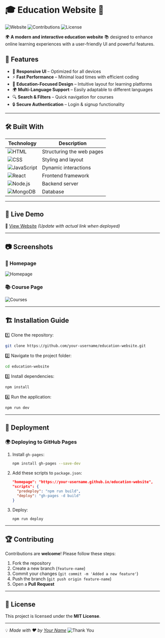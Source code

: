 # 🎓 Education Website 🚀

![Website](https://img.shields.io/badge/Status-Active-success.svg) ![Contributions](https://img.shields.io/badge/Contributions-Welcome-blue.svg) ![License](https://img.shields.io/badge/License-MIT-lightgrey.svg)

🌍 **A modern and interactive education website** 📚 designed to enhance online learning experiences with a user-friendly UI and powerful features.

## 🌟 Features
- 🎨 **Responsive UI** – Optimized for all devices
- ⚡ **Fast Performance** – Minimal load times with efficient coding
- 🏫 **Education-Focused Design** – Intuitive layout for learning platforms
- 🌍 **Multi-Language Support** – Easily adaptable to different languages
- 🔍 **Search & Filters** – Quick navigation for courses
- 🔒 **Secure Authentication** – Login & signup functionality

---

## 🛠️ Built With

| Technology | Description |
|------------|-------------|
| ![HTML](https://img.shields.io/badge/HTML5-orange?logo=html5) | Structuring the web pages |
| ![CSS](https://img.shields.io/badge/CSS3-blue?logo=css3) | Styling and layout |
| ![JavaScript](https://img.shields.io/badge/JavaScript-yellow?logo=javascript) | Dynamic interactions |
| ![React](https://img.shields.io/badge/React-61DAFB?logo=react) | Frontend framework |
| ![Node.js](https://img.shields.io/badge/Node.js-green?logo=node.js) | Backend server |
| ![MongoDB](https://img.shields.io/badge/MongoDB-4EA94B?logo=mongodb) | Database |

---

## 🚀 Live Demo
🔗 [View Website](#) *(Update with actual link when deployed)*

---

## 📷 Screenshots
### 🎨 Homepage
![Homepage](https://source.unsplash.com/800x400/?education,website)

### 📚 Course Page
![Courses](https://source.unsplash.com/800x400/?coding,classroom)

---

## 🏗️ Installation Guide

1️⃣ Clone the repository:
  ```sh
  git clone https://github.com/your-username/education-website.git
  ```

2️⃣ Navigate to the project folder:
  ```sh
  cd education-website
  ```

3️⃣ Install dependencies:
  ```sh
  npm install
  ```

4️⃣ Run the application:
  ```sh
  npm run dev 
  ```
---
## 🚀 **Deployment**  

### 🌍 **Deploying to GitHub Pages**  

1. Install `gh-pages`:  
   ```sh
   npm install gh-pages --save-dev
   ```

2. Add these scripts to `package.json`:  
   ```json
   "homepage": "https://your-username.github.io/education-website",
   "scripts": {
     "predeploy": "npm run build",
     "deploy": "gh-pages -d build"
   }
   ```

3. Deploy:  
   ```sh
   npm run deploy
   ```
---

## 🏆 Contributing
Contributions are **welcome**! Please follow these steps:
1. Fork the repository
2. Create a new branch (`feature-name`)
3. Commit your changes (`git commit -m 'Added a new feature'`)
4. Push the branch (`git push origin feature-name`)
5. Open a **Pull Request**

---

## 📜 License
This project is licensed under the **MIT License**.

---

💡 *Made with ❤️ by [Your Name](https://github.com/Vasanth-kv)*
![Thank You](https://img.shields.io/badge/Thank_You%21-❤️-red?style=for-the-badge)
